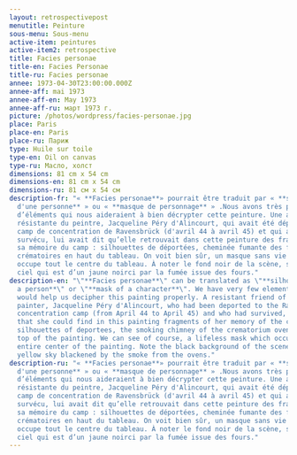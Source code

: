 ```yaml
---
layout: retrospectivepost
menutitle: Peinture
sous-menu: Sous-menu
active-item: peintures
active-item2: retrospective
title: Facies personae
title-en: Facies Personae
title-ru: Facies personae
annee: 1973-04-30T23:00:00.000Z
annee-aff: mai 1973
annee-aff-en: May 1973
annee-aff-ru: март 1973 г.
picture: /photos/wordpress/facies-personae.jpg
place: Paris
place-en: Paris
place-ru: Париж
type: Huile sur toile
type-en: Oil on canvas
type-ru: Масло, холст
dimensions: 81 cm x 54 cm
dimensions-en: 81 cm x 54 cm
dimensions-ru: 81 см x 54 см
description-fr: "« **Facies personae**» pourrait être traduit par « **silhouette
  d'une personne** » ou « **masque de personnage** » .Nous avons très peu
  d’éléments qui nous aideraient à bien décrypter cette peinture. Une amie
  résistante du peintre, Jacqueline Péry d'Alincourt, qui avait été déportée au
  camp de concentration de Ravensbrück (d'avril 44 à avril 45) et qui avait
  survécu, lui avait dit qu’elle retrouvait dans cette peinture des fragments de
  sa mémoire du camp : silhouettes de déportées, cheminée fumante des fours
  crématoires en haut du tableau. On voit bien sûr, un masque sans vie qui
  occupe tout le centre du tableau. À noter le fond noir de la scène, sauf le
  ciel qui est d’un jaune noirci par la fumée issue des fours."
description-en: "\"**Facies personae**\" can be translated as \"**silhouette of
  a person**\" or \"**mask of a character**\". We have very few elements that
  would help us decipher this painting properly. A resistant friend of the
  painter, Jacqueline Péry d'Alincourt, who had been deported to the Ravensbrück
  concentration camp (from April 44 to April 45) and who had survived, told him
  that she could find in this painting fragments of her memory of the camp:
  silhouettes of deportees, the smoking chimney of the crematorium ovens at the
  top of the painting. We can see of course, a lifeless mask which occupies the
  entire center of the painting. Note the black background of the scene, and the
  yellow sky blackened by the smoke from the ovens."
description-ru: "« **Facies personae**» pourrait être traduit par « **silhouette
  d'une personne** » ou « **masque de personnage** » .Nous avons très peu
  d’éléments qui nous aideraient à bien décrypter cette peinture. Une amie
  résistante du peintre, Jacqueline Péry d'Alincourt, qui avait été déportée au
  camp de concentration de Ravensbrück (d'avril 44 à avril 45) et qui avait
  survécu, lui avait dit qu’elle retrouvait dans cette peinture des fragments de
  sa mémoire du camp : silhouettes de déportées, cheminée fumante des fours
  crématoires en haut du tableau. On voit bien sûr, un masque sans vie qui
  occupe tout le centre du tableau. À noter le fond noir de la scène, sauf le
  ciel qui est d’un jaune noirci par la fumée issue des fours."
---
```

